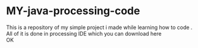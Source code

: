 # MY-java-processing-code
This is a repository of my simple project i made while learning how to code . All of it is done in processing IDE which you can download here  
OK 
